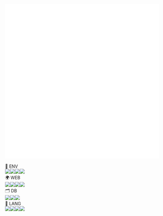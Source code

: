 ![Metrics](/github-metrics.svg)

🧰 ENV<br/>
<img src="https://img.shields.io/badge/-%E2%A0%80-A81D33?style=flat-square&logo=debian"/><img src="https://img.shields.io/badge/-%E2%A0%80-E95420?style=flat-square&logo=ubuntu&logoColor=FFFFFF"/><img src="https://img.shields.io/badge/-%E2%A0%80-2496ED?style=flat-square&logo=docker&logoColor=FFFFFF"/><img src="https://img.shields.io/badge/-%E2%A0%80-326CE5?style=flat-square&logo=Kubernetes&logoColor=FFFFFF"/><br/>
🌍 WEB<br/>
<img src="https://img.shields.io/badge/-%E2%A0%80-D22128?style=flat-square&logo=apache"/><img src="https://img.shields.io/badge/-%E2%A0%80-009639?style=flat-square&logo=nginx"/><img src="https://img.shields.io/badge/-%E2%A0%80-000000?style=flat-square&logo=flask&logoColor=FFFFFF"/><img src="https://img.shields.io/badge/-%E2%A0%80-6DB33F?style=flat-square&logo=spring&logoColor=FFFFFF"/><br/>
🗂️ DB<br/>
<img src="https://img.shields.io/badge/-%E2%A0%80-003545?style=flat-square&logo=mariadb&logoColor=FFFFFF"/><img src="https://img.shields.io/badge/-%E2%A0%80-47A248?style=flat-square&logo=MongoDB&logoColor=FFFFFF"/><img src="https://img.shields.io/badge/-%E2%A0%80-4581C3?style=flat-square&logo=neo4j&logoColor=FFFFFF"/><br/>
📝 LANG<br/>
<img src="https://img.shields.io/badge/-%E2%A0%80-00599C?style=flat-square&logo=c%2B%2B&logoColor=FFFFFF"/><img src="https://img.shields.io/badge/-%E2%A0%80-3776AB?style=flat-square&logo=python&logoColor=FFFFFF"/><img src="https://img.shields.io/badge/-%E2%A0%80-F7DF1E?style=flat-square&logo=javascript&logoColor=000000"/><img src="https://img.shields.io/badge/-%E2%A0%80-7F52FF?style=flat-square&logo=kotlin&logoColor=FFFFFF"/>
</div>
